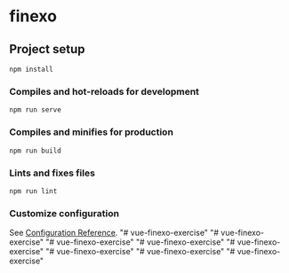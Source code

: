 # finexo

## Project setup
```
npm install
```

### Compiles and hot-reloads for development
```
npm run serve
```

### Compiles and minifies for production
```
npm run build
```

### Lints and fixes files
```
npm run lint
```

### Customize configuration
See [Configuration Reference](https://cli.vuejs.org/config/).
"# vue-finexo-exercise" 
"# vue-finexo-exercise" 
"# vue-finexo-exercise" 
"# vue-finexo-exercise" 
"# vue-finexo-exercise" 
"# vue-finexo-exercise" 
"# vue-finexo-exercise" 
"# vue-finexo-exercise" 
